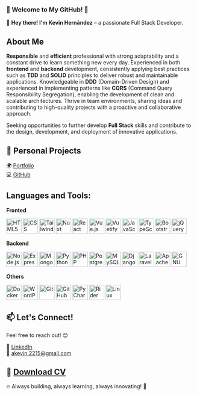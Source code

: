 ### 🚀 Welcome to My GitHub! 🚀

👋 **Hey there! I'm Kevin Hernández** – a passionate Full Stack Developer.

## About Me

**Responsible** and **efficient** professional with strong adaptability and a constant drive to learn something new every day. Experienced in both **frontend** and **backend** development, consistently applying best practices such as **TDD** and **SOLID** principles to deliver robust and maintainable applications. Knowledgeable in **DDD** (Domain-Driven Design) and experienced in implementing patterns like **CQRS** (Command Query Responsibility Segregation), enabling the development of clean and scalable architectures. Thrive in team environments, sharing ideas and contributing to high-quality projects with a proactive and collaborative approach. 

Seeking opportunities to further develop **Full Stack** skills and contribute to the design, development, and deployment of innovative applications.


## 📂 Personal Projects

🌍 [Portfolio](https://kevin0018.github.io/portfolio)  
💻 [GitHub](https://github.com/kevin0018)  

## Languages and Tools:

**Fronted**

<img src="https://github.com/user-attachments/assets/ec704876-f586-4094-967e-fdffa0c3ae03" height="40" title="HTML5">
<img src="https://github.com/user-attachments/assets/5cd87f34-76b4-4130-96ae-9a9b5851e7a1" height="40" title="CSS">
<img src="https://github.com/user-attachments/assets/3afea4b7-eaad-4274-bdc1-91995c757360" height="40" title="Tailwind CSS">
<img src="https://github.com/user-attachments/assets/5f663425-6da8-4d24-81a9-9690f31a2db5" height="40" title="Nuxt">
<img src="https://github.com/user-attachments/assets/c54ae942-af83-4c1b-937e-019755e60d1d" height="40" title="React">
<img src="https://github.com/user-attachments/assets/be835bdf-6633-49f7-8ab7-1dad9e1b5d25" height="40" title="Vue.js">
<img src="https://github.com/user-attachments/assets/ae4af5fd-fd6e-49ee-9c57-895303521271" height="40" title="Vuetify">
<img src="https://github.com/user-attachments/assets/330f81f6-ff20-4dc4-a1e1-e419aaa544ba" height="40" title="JavaScript">
<img src="https://github.com/user-attachments/assets/63efffa4-1c37-43ba-963e-cff79e1271b8" height="40" title="TypeScript">
<img src="https://github.com/user-attachments/assets/5d724823-20ad-4b22-9e4c-6b7bc68e55fe" height="40" title="Bootstrap">
<img src="https://github.com/user-attachments/assets/3d84a1d8-3a08-4975-8063-25c939dc27d6" height="40" title="jQuery">

**Backend**  

<img src="https://github.com/user-attachments/assets/6f805e4e-a955-4503-8808-53fc38b22a86" height="40" title="Node.js">
<img src="https://github.com/user-attachments/assets/e499a322-b210-40e3-a7b7-217ca1d5aa7b" height="40" title="Express">
<img src="https://github.com/user-attachments/assets/0928bd75-dd6e-4273-bfe1-90dfb46ca436" height="40" title="MongoDB">
<img src="https://github.com/user-attachments/assets/257ddfa8-5ac2-4a2c-9ca3-cb933aee37be" height="40" title="Python">
<img src="https://github.com/user-attachments/assets/919194bf-5190-464e-a60f-a2ebb3e2bb76" height="40" title="PHP">
<img src="https://github.com/user-attachments/assets/bf3a1999-bdc4-4572-b0e3-3d3b822ee10e" height="40" title="PostgreSQL">
<img src="https://github.com/user-attachments/assets/a9420233-3700-41a5-b2b7-51752c10af6e" height="40" title="MySQL">
<img src="https://github.com/user-attachments/assets/96304272-3798-405c-a19a-9aec15fc7ca9" height="40" title="Django">
<img src="https://github.com/user-attachments/assets/484ccf6e-227f-4cd6-9fe0-2a20e1e2fadd" height="40" title="Laravel">
<img src="https://github.com/user-attachments/assets/71bcbb59-2f99-4325-8d70-27de8f0df9ec" height="40" title="Apache">
<img src="https://github.com/user-attachments/assets/d05202e8-b17f-44c2-89c2-580b365ee7af" height="40" title="GNU Bash">

**Others**

<img src="https://github.com/user-attachments/assets/22b67eaf-914c-4222-9806-80701c6b159d" height="40" title="Docker">
<img src="https://github.com/user-attachments/assets/ceeab470-232b-4e0c-90d1-e3e835bf5a3a" height="40" title="WordPress">
<img src="https://github.com/user-attachments/assets/dd75701b-b809-492f-804c-26eda9b69bab" height="40" title="Git">
<img src="https://github.com/user-attachments/assets/ca32dd02-d292-4573-8aa4-66cc8a84ab53" height="40" title="GitHub">
<img src="https://github.com/user-attachments/assets/b7dcd978-0ae1-49d6-a753-d9d40c1a8031" height="40" title="PyCharm">
<img src="https://github.com/user-attachments/assets/0046e0fa-7dd8-495d-9d54-88cc1bf607f8" height="40" title="Rider">
<img src="https://github.com/user-attachments/assets/483fc241-02fc-494f-b772-928232de8eda" height="40" title="Linux">

## 📫 **Let's Connect!**

Feel free to reach out! 😊


🔗 [LinkedIn](https://www.linkedin.com/in/kevin-hernandez-deras)  
📧 [akevin.2215@gmail.com](mailto:akevin.2215@gmail.com)  

## 📄 [Download CV](https://drive.google.com/file/d/1LataAfX_ajC9qEtT6HS2-eb21R9hWYOu/view?usp=sharing)

🔥 Always building, always learning, always innovating! 🚀



